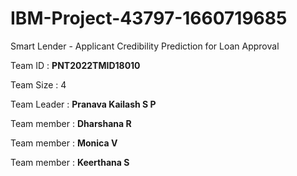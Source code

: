 # IBM-Project-43797-1660719685
Smart Lender - Applicant Credibility Prediction for Loan Approval

Team ID : <b>PNT2022TMID18010</b>

Team Size : 4

Team Leader : <b>Pranava Kailash S P</b>

Team member : <b>Dharshana R</b>

Team member : <b>Monica V</b>

Team member : <b>Keerthana S</b>

